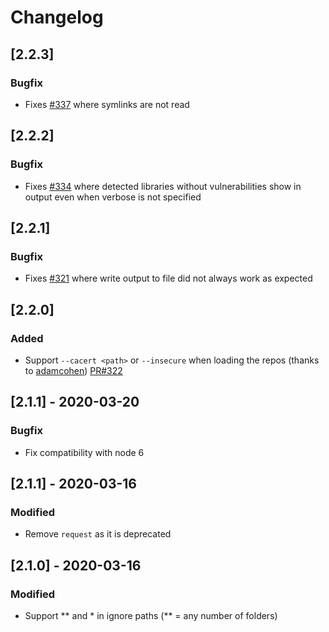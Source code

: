 # Changelog

## [2.2.3]

### Bugfix
- Fixes [#337](https://github.com/RetireJS/retire.js/issues/337) where symlinks are not read


## [2.2.2]

### Bugfix
- Fixes [#334](https://github.com/RetireJS/retire.js/issues/334) where detected libraries without vulnerabilities show in output even when verbose is not specified


## [2.2.1]

### Bugfix
- Fixes [#321](https://github.com/RetireJS/retire.js/issues/321) where write output to file did not always work as expected

## [2.2.0] 

### Added
- Support `--cacert <path>` or `--insecure` when loading the repos (thanks to [adamcohen](https://github.com/adamcohen)) [PR#322](https://github.com/RetireJS/retire.js/pull/322)


## [2.1.1] - 2020-03-20

### Bugfix
- Fix compatibility with node 6


## [2.1.1] - 2020-03-16

### Modified
- Remove `request` as it is deprecated


## [2.1.0] - 2020-03-16

### Modified
- Support ** and * in ignore paths (** = any number of folders)

